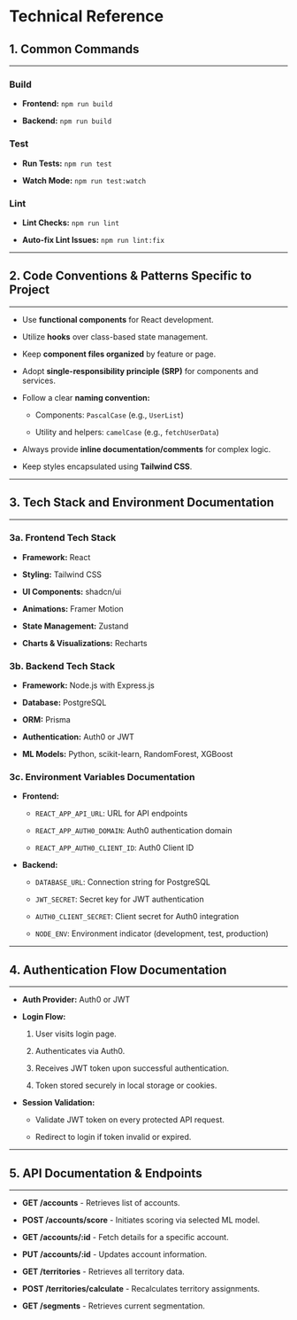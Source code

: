 # Technical Reference

## 1. Common Commands
-------------------

### Build

-   **Frontend:** `npm run build`

-   **Backend:** `npm run build`

### Test

-   **Run Tests:** `npm run test`

-   **Watch Mode:** `npm run test:watch`

### Lint

-   **Lint Checks:** `npm run lint`

-   **Auto-fix Lint Issues:** `npm run lint:fix`

* * * * *

## 2. Code Conventions & Patterns Specific to Project
---------------------------------------------------

-   Use **functional components** for React development.

-   Utilize **hooks** over class-based state management.

-   Keep **component files organized** by feature or page.

-   Adopt **single-responsibility principle (SRP)** for components and services.

-   Follow a clear **naming convention:**

    -   Components: `PascalCase` (e.g., `UserList`)

    -   Utility and helpers: `camelCase` (e.g., `fetchUserData`)

-   Always provide **inline documentation/comments** for complex logic.

-   Keep styles encapsulated using **Tailwind CSS**.

* * * * *

## 3. Tech Stack and Environment Documentation
--------------------------------------------

### 3a. Frontend Tech Stack

-   **Framework:** React

-   **Styling:** Tailwind CSS

-   **UI Components:** shadcn/ui

-   **Animations:** Framer Motion

-   **State Management:** Zustand

-   **Charts & Visualizations:** Recharts

### 3b. Backend Tech Stack

-   **Framework:** Node.js with Express.js

-   **Database:** PostgreSQL

-   **ORM:** Prisma

-   **Authentication:** Auth0 or JWT

-   **ML Models:** Python, scikit-learn, RandomForest, XGBoost

### 3c. Environment Variables Documentation

-   **Frontend:**

    -   `REACT_APP_API_URL`: URL for API endpoints

    -   `REACT_APP_AUTH0_DOMAIN`: Auth0 authentication domain

    -   `REACT_APP_AUTH0_CLIENT_ID`: Auth0 Client ID

-   **Backend:**

    -   `DATABASE_URL`: Connection string for PostgreSQL

    -   `JWT_SECRET`: Secret key for JWT authentication

    -   `AUTH0_CLIENT_SECRET`: Client secret for Auth0 integration

    -   `NODE_ENV`: Environment indicator (development, test, production)

* * * * *

## 4. Authentication Flow Documentation
-------------------------------------

-   **Auth Provider:** Auth0 or JWT

-   **Login Flow:**

    1.  User visits login page.

    2.  Authenticates via Auth0.

    3.  Receives JWT token upon successful authentication.

    4.  Token stored securely in local storage or cookies.

-   **Session Validation:**

    -   Validate JWT token on every protected API request.

    -   Redirect to login if token invalid or expired.

* * * * *

## 5. API Documentation & Endpoints
---------------------------------

-   **GET /accounts** - Retrieves list of accounts.

-   **POST /accounts/score** - Initiates scoring via selected ML model.

-   **GET /accounts/:id** - Fetch details for a specific account.

-   **PUT /accounts/:id** - Updates account information.

-   **GET /territories** - Retrieves all territory data.

-   **POST /territories/calculate** - Recalculates territory assignments.

-   **GET /segments** - Retrieves current segmentation.